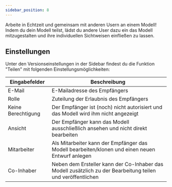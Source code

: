 ```yaml
---
sidebar_position: 8
---
```


Arbeite in Echtzeit und gemeinsam mit anderen Usern an einem Modell! Indem du dein Modell teilst, lädst du andere User dazu ein das Modell mitzugestalten und ihre individuellen Sichtweisen einfließen zu lassen. 

## Einstellungen
Unter den Versionseinstellungen in der Sidebar findest du die Funktion "Teilen" mit folgenden Einstellungsmöglichkeiten:

| Eingabefelder     | Beschreibung       |
| ----------- |----------- |
| E-Mail   |  E-Mailadresse des Empfängers   |
| Rolle |  Zuteilung der Erlaubnis des Empfängers       |
| Keine Berechtigung | Der Empfänger ist (noch) nicht autorisiert und das Modell wird ihm nicht angezeigt |
| Ansicht| Der Empfänger kann das Modell ausschließlich ansehen und nicht direkt bearbeiten |
| Mitarbeiter | Als Mitarbeiter kann der Empfänger das Modell bearbeiten/klonen und einen neuen Entwurf anlegen|
| Co-Inhaber | Neben dem Ersteller kann der Co-Inhaber das Modell zusätzlich zu der Bearbeitung teilen und veröffentlichen|